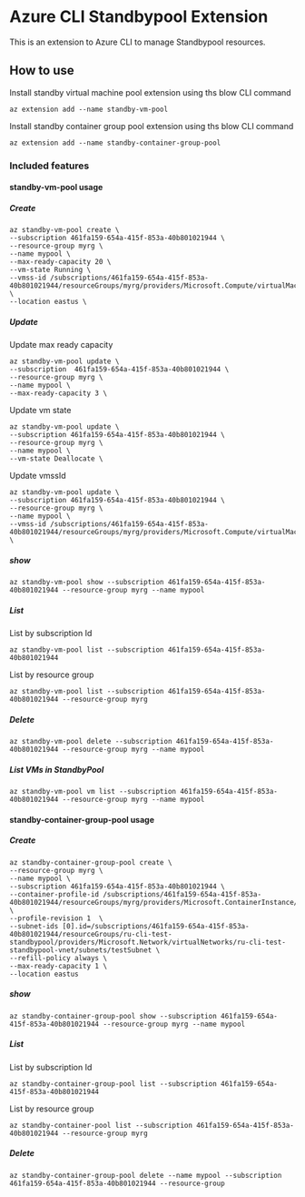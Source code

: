 # Azure CLI Standbypool Extension #

This is an extension to Azure CLI to manage Standbypool resources.

## How to use ##

Install standby virtual machine pool extension using ths blow CLI command
```
az extension add --name standby-vm-pool
```

Install standby container group pool extension using ths blow CLI command
```
az extension add --name standby-container-group-pool
```

### Included features ###

#### standby-vm-pool usage ####

##### Create #####

```
az standby-vm-pool create \
--subscription 461fa159-654a-415f-853a-40b801021944 \
--resource-group myrg \
--name mypool \
--max-ready-capacity 20 \
--vm-state Running \
--vmss-id /subscriptions/461fa159-654a-415f-853a-40b801021944/resourceGroups/myrg/providers/Microsoft.Compute/virtualMachineScaleSets/myvmss \
--location eastus \
```

##### Update #####

Update max ready capacity
```
az standby-vm-pool update \
--subscription  461fa159-654a-415f-853a-40b801021944 \
--resource-group myrg \
--name mypool \
--max-ready-capacity 3 \
```

Update vm state
```
az standby-vm-pool update \
--subscription 461fa159-654a-415f-853a-40b801021944 \
--resource-group myrg \
--name mypool \
--vm-state Deallocate \
```

Update vmssId
```
az standby-vm-pool update \
--subscription 461fa159-654a-415f-853a-40b801021944 \
--resource-group myrg \
--name mypool \
--vmss-id /subscriptions/461fa159-654a-415f-853a-40b801021944/resourceGroups/myrg/providers/Microsoft.Compute/virtualMachineScaleSets/testvmss \

```

##### show #####

```
az standby-vm-pool show --subscription 461fa159-654a-415f-853a-40b801021944 --resource-group myrg --name mypool
```

##### List #####
List by subscription Id

```
az standby-vm-pool list --subscription 461fa159-654a-415f-853a-40b801021944
```

List by resource group
```
az standby-vm-pool list --subscription 461fa159-654a-415f-853a-40b801021944 --resource-group myrg
```

##### Delete #####

```
az standby-vm-pool delete --subscription 461fa159-654a-415f-853a-40b801021944 --resource-group myrg --name mypool
```

##### List VMs in StandbyPool #####

```
az standby-vm-pool vm list --subscription 461fa159-654a-415f-853a-40b801021944 --resource-group myrg --name mypool
```

#### standby-container-group-pool usage ####

##### Create #####

```
az standby-container-group-pool create \
--resource-group myrg \
--name mypool \
--subscription 461fa159-654a-415f-853a-40b801021944 \
--container-profile-id /subscriptions/461fa159-654a-415f-853a-40b801021944/resourceGroups/myrg/providers/Microsoft.ContainerInstance/containerGroupProfiles/mycg \
--profile-revision 1  \
--subnet-ids [0].id=/subscriptions/461fa159-654a-415f-853a-40b801021944/resourceGroups/ru-cli-test-standbypool/providers/Microsoft.Network/virtualNetworks/ru-cli-test-standbypool-vnet/subnets/testSubnet \
--refill-policy always \
--max-ready-capacity 1 \
--location eastus
```

##### show #####

```
az standby-container-group-pool show --subscription 461fa159-654a-415f-853a-40b801021944 --resource-group myrg --name mypool
```

##### List #####
List by subscription Id

```
az standby-container-group-pool list --subscription 461fa159-654a-415f-853a-40b801021944
```

List by resource group
```
az standby-container-pool list --subscription 461fa159-654a-415f-853a-40b801021944 --resource-group myrg
```

##### Delete #####

```
az standby-container-group-pool delete --name mypool --subscription 461fa159-654a-415f-853a-40b801021944 --resource-group
```